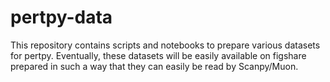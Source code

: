 # pertpy-data

This repository contains scripts and notebooks to prepare various datasets for pertpy.
Eventually, these datasets will be easily available on figshare prepared in such a way that they can easily be read by Scanpy/Muon.
